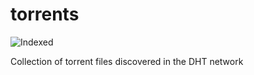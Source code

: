 torrents 
========
![Indexed](https://img.shields.io/badge/indexed-88991-blue)

Collection of torrent files discovered in the DHT network
